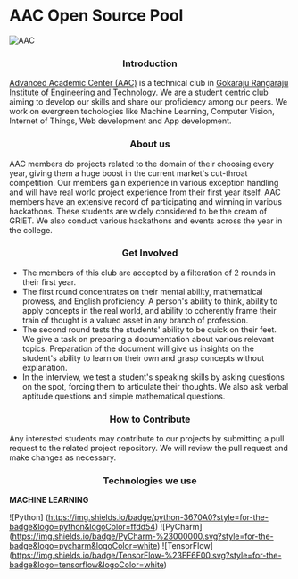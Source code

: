 # AAC Open Source Pool

![AAC](https://imgur.com/3ct1eKF)

### <p align="center">Introduction</p>
[Advanced Academic Center (AAC)](https://www.aacgriet.com/) is a technical club in [Gokaraju Rangaraju Institute of Engineering and Technology](https://www.griet.ac.in/). We are a student centric club aiming to develop our skills and share our proficiency among our peers. We work on evergreen techologies like Machine Learning, Computer Vision, Internet of Things, Web development and App development.

### <p align="center">About us</P>
AAC members do projects related to the domain of their choosing every year, giving them a huge boost in the current market's cut-throat competition. Our members gain experience in various exception handling and will have real world project experience from their first year itself. AAC members have an extensive record of participating and winning in various hackathons. These students are widely considered to be the cream of GRIET. We also conduct various hackathons and events across the year in the college. 

### <p align="center">Get Involved</p>
- The members of this club are accepted by a filteration of 2 rounds in their first year.
- The first round concentrates on their mental ability, mathematical prowess, and English proficiency. A person's ability to think, ability to apply concepts in the real world, and ability to coherently frame their train of thought is a valued asset in any branch of profession.
- The second round tests the students' ability to be quick on their feet. We give a task on preparing a documentation about various relevant topics. Preparation of the document will give us insights on the student's ability to learn on their own and grasp concepts without explanation.
- In the interview, we test a student's speaking skills by asking questions on the spot, forcing them to articulate their thoughts. We also ask verbal aptitude questions and simple mathematical questions.

### <p align="center">How to Contribute</p>
Any interested students may contribute to our projects by submitting a pull request to the related project repository. We will review the pull request and make changes as necessary. 

### <p align="center">Technologies we use</p>

<p align="left> 
  <img src="machine-learning-examples-applications.jpg" width="40px" height="40px" alt="ML"/> <b>MACHINE LEARNING</b>

![Python] (https://img.shields.io/badge/python-3670A0?style=for-the-badge&logo=python&logoColor=ffdd54)
![PyCharm] (https://img.shields.io/badge/PyCharm-%23000000.svg?style=for-the-badge&logo=pycharm&logoColor=white)
![TensorFlow] (https://img.shields.io/badge/TensorFlow-%23FF6F00.svg?style=for-the-badge&logo=tensorflow&logoColor=white)
</p>
